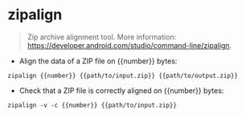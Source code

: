 # zipalign

> Zip archive alignment tool.
> More information: https://developer.android.com/studio/command-line/zipalign.

- Align the data of a ZIP file on {{number}} bytes:

`zipalign {{number}} {{path/to/input.zip}} {{path/to/output.zip}}`

- Check that a ZIP file is correctly aligned on {{number}} bytes:

`zipalign -v -c {{number}} {{path/to/input.zip}}`
